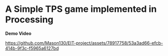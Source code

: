 # A Simple TPS game implemented in Processing
**Demo Video**

https://github.com/Mason130/EIT-project/assets/78917758/53a3ad66-efcb-414b-9f3c-f5965a6127bd
